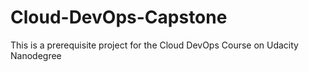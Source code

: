 # Cloud-DevOps-Capstone
This is a prerequisite project for the Cloud DevOps Course on Udacity Nanodegree 
